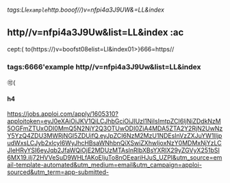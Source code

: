 ###### tags:Ll`example`http.booof//)v=nfpi4a3J9UW&=LL&index
http//v=nfpi4a3J9Uw&list=LL&index
:ac
----
cept:(
to(https://)v=boofst08elist=Ll&index01>}666=https//

### tags:6666'example http//v=nfpi4a3J9Uw&list=LL&index
:accept:(
#### h4




https://jobs.apploi.com/apply/1605310?apploitoken=eyJ0eXAiOiJKV1QiLCJhbGciOiJIUzI1NiIsImtpZCI6IjNiZDdkNzM5OGFmZTUxODI0MmQ5N2NjY2Q3OTUwODI0ZjA4MDA5ZTA2Y2RjN2UwNzY5YzQ4ZDU3MWRjNGI5ZDUifQ.eyJpZCI6NzM2MzU1NDEsInVzZXJuYW1lIjpudWxsLCJyb2xlcyI6WyJhcHBsaWNhbnQiXSwiZXhwIjoxNzY0MDMxNjYzLCJleHRyYSI6eyJqb2JfaWQiOjE2MDUzMTAsInRlbXBsYXRlX29yZGVyX251bSI6MX19.iIj72HVVeSuD9WHLfAKoEljuTo8nOEeariHJuS_UZPI&utm_source=email-template-automated&utm_medium=email&utm_campaign=apploi-sourced&utm_term=app-submitted-
